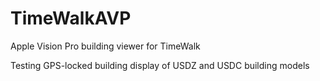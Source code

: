 # TimeWalkAVP
Apple Vision Pro building viewer for TimeWalk

Testing GPS-locked building display of USDZ and USDC building models
